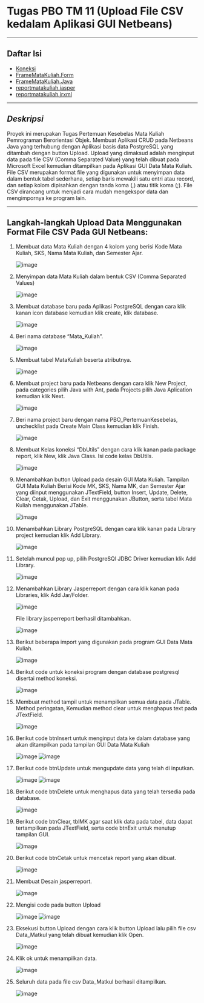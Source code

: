 # **Tugas PBO TM 11 (Upload File CSV kedalam Aplikasi GUI Netbeans)**
___
## **Daftar Isi**

- [Koneksi](https://github.com/anisatanti/PBO_PertemuanKesebelas/blob/main/DbUtils.java)
- [FrameMataKuliah.Form](https://github.com/anisatanti/PBO_PertemuanKesebelas/blob/main/FrameMataKuliah.form)
- [FrameMataKuliah.Java](https://github.com/anisatanti/PBO_PertemuanKesebelas/blob/main/FrameMataKuliah.java)
- [reportmatakuliah.jasper](https://github.com/anisatanti/PBO_PertemuanKesebelas/blob/main/reportmatakuliah.jasper)
- [reportmatakuliah.jrxml](https://github.com/anisatanti/PBO_PertemuanKesebelas/blob/main/reportmatakuliah.jrxml)
___
## **_Deskripsi_**

Proyek ini merupakan Tugas Pertemuan Kesebelas Mata Kuliah Pemrograman Berorientasi Objek. Membuat Aplikasi CRUD pada Netbeans Java yang terhubung dengan Aplikasi basis data PostgreSQL yang ditambah dengan button Upload. Upload yang dimaksud adalah menginput data pada file CSV (Comma Separated Value) yang telah dibuat pada Microsoft Excel kemudian ditampilkan pada Aplikasi GUI Data Mata Kuliah. File CSV merupakan format file yang digunakan untuk menyimpan data dalam bentuk tabel sederhana, setiap baris mewakili satu entri atau record, dan setiap kolom dipisahkan dengan tanda koma (,) atau titik koma (;). File CSV dirancang untuk menjadi cara mudah mengekspor data dan mengimpornya ke program lain.

___
## **Langkah-langkah Upload Data Menggunakan Format File CSV Pada GUI Netbeans:**
1.	Membuat data Mata Kuliah  dengan 4 kolom yang berisi Kode Mata Kuliah, SKS, Nama Mata Kuliah, dan Semester Ajar.
   
     ![image](https://github.com/user-attachments/assets/53945bb5-282c-4170-bb6b-80d49ec9a863)

2.	Menyimpan data Mata Kuliah dalam bentuk CSV (Comma Separated Values)
   
     ![image](https://github.com/user-attachments/assets/c1a8e6ea-01dc-40d6-b7c1-317f3d8d0e73)

3.	Membuat database baru pada Aplikasi PostgreSQL dengan cara klik kanan icon database kemudian klik create, klik database.
   
     ![image](https://github.com/user-attachments/assets/c70b6f9b-86c6-4170-a0f0-f514311e73c7)

4.	Beri nama database “Mata_Kuliah”.
   
     ![image](https://github.com/user-attachments/assets/6fc718fe-ea6c-4406-a203-4e2a0994fc60)

5.	Membuat tabel MataKuliah beserta atributnya.

     ![image](https://github.com/user-attachments/assets/f4566cc6-9a71-4cb1-81fd-8162737f67b0)

6.	Membuat project baru pada Netbeans dengan cara klik New Project, pada categories pilih Java with Ant, pada Projects pilih Java Aplication kemudian klik Next.

     ![image](https://github.com/user-attachments/assets/47720566-ea91-425d-8b28-7d5bbb5b5d63)

7.	Beri nama project baru dengan nama PBO_PertemuanKesebelas, unchecklist pada Create Main Class kemudian klik Finish.

     ![image](https://github.com/user-attachments/assets/117d5262-3487-46b4-9745-edbc096fee8e)

8.	Membuat Kelas koneksi “DbUtils”  dengan cara klik kanan pada package report, klik New, klik Java Class. Isi code kelas DbUtils.

     ![image](https://github.com/user-attachments/assets/62291071-104f-4983-9d7f-6e839c2273dd)

9.	Menambahkan button Upload pada desain GUI Mata Kuliah. Tampilan GUI Mata Kuliah Berisi Kode MK, SKS, Nama MK, dan Semester Ajar yang diinput menggunakan JTextField, button Insert, Update, Delete, Clear, Cetak, Upload, dan Exit menggunakan JButton, serta tabel Mata Kuliah menggunakan JTable.

     ![image](https://github.com/user-attachments/assets/fe167ecc-c0f8-4c71-b48f-45ac3b09dac2)

10.	Menambahkan Library PostgreSQL dengan cara klik kanan pada Library project kemudian klik Add Library.

     ![image](https://github.com/user-attachments/assets/2087e90b-c067-4747-b7c9-8d2ad393ed6c)

11.	Setelah muncul pop up, pilih PostgreSQl JDBC Driver kemudian klik Add Library.

     ![image](https://github.com/user-attachments/assets/ba89ed86-04c8-45c1-a87b-fd0d0bb52445)

12.	Menambahkan Library Jasperreport dengan cara klik kanan pada Libraries, klik Add Jar/Folder.

     ![image](https://github.com/user-attachments/assets/21e76d58-c4df-476c-894f-1c053307ec50)

    File library jasperreport berhasil ditambahkan.

     ![image](https://github.com/user-attachments/assets/8364256e-2f05-4d16-badc-2e21124809a5)

13.	Berikut beberapa import yang digunakan pada program GUI Data Mata Kuliah.

     ![image](https://github.com/user-attachments/assets/135568b1-4f9e-481a-ad22-d3f115271a83)

14.	Berikut code untuk koneksi program dengan database postgresql disertai method koneksi.

     ![image](https://github.com/user-attachments/assets/9e2352a9-2604-4cb1-8404-4eec33503323)

15.	Membuat method tampil untuk menampilkan semua data pada JTable. Method peringatan, Kemudian method clear untuk menghapus text pada JTextField.

     ![image](https://github.com/user-attachments/assets/56c99bbb-fdf4-4235-8ae2-19bf0486ec5c)

16. Berikut code btnInsert untuk menginput data ke dalam database yang akan ditampilkan pada tampilan GUI Data Mata Kuliah

     ![image](https://github.com/user-attachments/assets/731f08e2-7235-43e8-8ec1-c1749ed012cd)
     ![image](https://github.com/user-attachments/assets/a5374499-cdc2-4d32-b37b-f7dfc9df65bb)

17.	Berikut code btnUpdate untuk mengupdate data yang telah di inputkan.

     ![image](https://github.com/user-attachments/assets/6b2c46dd-0871-4ef1-942f-b5bed2486bc5)
   	 ![image](https://github.com/user-attachments/assets/ae86cd5e-2462-4f14-8dd8-01bba608773d)

18.	Berikut code btnDelete untuk menghapus data yang telah tersedia pada database.

     ![image](https://github.com/user-attachments/assets/bd19a9d1-cf5e-4637-95f0-922d44f9b31f)

19.	Berikut code btnClear, tblMK agar saat klik data pada tabel, data dapat tertampilkan pada JTextField, serta code btnExit untuk menutup tampilan GUI.

     ![image](https://github.com/user-attachments/assets/ada7aef2-8155-411c-aa58-1581c9fc6df5)

20.	Berikut code btnCetak untuk mencetak report yang akan dibuat.

     ![image](https://github.com/user-attachments/assets/0d70a577-65bc-4461-906d-dc550b0a52df)

21.	Membuat Desain jasperreport.
    
     ![image](https://github.com/user-attachments/assets/e48e1950-dff2-473c-8a88-8e56963b9dad)

22.	Mengisi code pada button Upload

     ![image](https://github.com/user-attachments/assets/6f23ebf5-821d-49f5-82f4-aae4a5777610)
   	 ![image](https://github.com/user-attachments/assets/1cb587e4-4a8f-4eb3-903b-9ffed93fcfdb)

23.	Eksekusi button Upload dengan cara klik button Upload lalu pilih file csv Data_Matkul yang telah dibuat kemudian klik Open.

     ![image](https://github.com/user-attachments/assets/7f4cab7e-a307-42f4-8258-a104966cd826)

24.	Klik ok untuk menampilkan data.

     ![image](https://github.com/user-attachments/assets/1cc21d8e-96fc-49f7-9e86-af96867b918b)

25.	Seluruh data pada file csv Data_Matkul berhasil ditampilkan.

     ![image](https://github.com/user-attachments/assets/52e5d84f-287f-40c2-9cb9-18c523204bf2)











    























